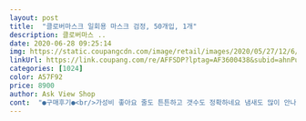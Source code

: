 ```yaml
---
layout: post 
title:  "클로버마스크 일회용 마스크 검정, 50개입, 1개" 
description: 클로버마스 ..
date: 2020-06-28 09:25:14 
img: https://static.coupangcdn.com/image/retail/images/2020/05/27/12/6/5408693c-f2d2-46f4-9ae2-d6dfb9a892be.jpg 
linkUrl: https://link.coupang.com/re/AFFSDP?lptag=AF3600438&subid=ahnPublicAsk&pageKey=1629250009&itemId=2779273567&vendorItemId=70769018969&traceid=V0-113-89424234291a2e37 
categories: [1024] 
color: A57F92 
price: 8900 
author: Ask View Shop 
cont:  "●구매후기●<br/>가성비 좋아요 줄도 튼튼하고 갯수도 정확하네요 냄새도 많이 안나고 만족합니다<br/>별 두개도 아까워요... <br/><br/>상품평을 봤으면 구매를  안했을텐데... <br/>.<br/>.<br/><br/>일회용으로 쓰긴하는데 그래도 색상이나 끈접착면들이 허접한게 하루에 2.<br/>3개도 버리게 되네요.<br/> 검정색이 뭔가 희끗희끗.<br/>.<br/> 한게 균일하지가않고 끈도 넘쉽게끊겨요 ㅠㅠ<br/>가성비 좋아요 줄도 튼튼하고 갯수도 정확하네요 냄새도 많이 안나고 만족합니다<br/>별 두개도 아까워요... <br/><br/>상품평을 봤으면 구매를  안했을텐데... <br/>.<br/>.<br/><br/>일회용으로 쓰긴하는데 그래도 색상이나 끈접착면들이 허접한게 하루에 2.<br/>3개도 버리게 되네요.<br/> 검정색이 뭔가 희끗희끗.<br/>.<br/> 한게 균일하지가않고 끈도 넘쉽게끊겨요 ㅠㅠ<br/>" 
---
```

